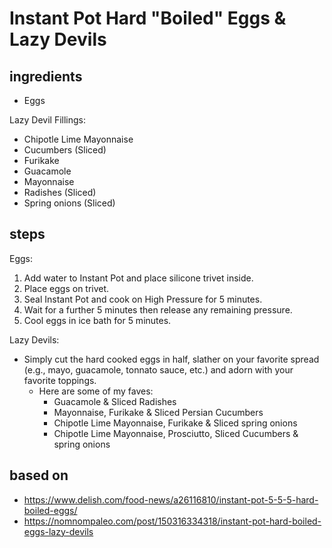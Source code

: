 # Instant Pot Hard "Boiled" Eggs & Lazy Devils

## ingredients

- Eggs

Lazy Devil Fillings:

- Chipotle Lime Mayonnaise
- Cucumbers (Sliced)
- Furikake
- Guacamole
- Mayonnaise
- Radishes (Sliced)
- Spring onions (Sliced)

## steps

Eggs:

1. Add water to Instant Pot and place silicone trivet inside.
2. Place eggs on trivet.
3. Seal Instant Pot and cook on High Pressure for 5 minutes.
4. Wait for a further 5 minutes then release any remaining pressure.
5. Cool eggs in ice bath for 5 minutes.

Lazy Devils:

- Simply cut the hard cooked eggs in half, slather on your favorite spread (e.g., mayo, guacamole, tonnato sauce, etc.) and adorn with your favorite toppings.
  - Here are some of my faves:
    - Guacamole & Sliced Radishes
    - Mayonnaise, Furikake & Sliced Persian Cucumbers
    - Chipotle Lime Mayonnaise, Furikake & Sliced spring onions
    - Chipotle Lime Mayonnaise, Prosciutto, Sliced Cucumbers & spring onions

## based on

- https://www.delish.com/food-news/a26116810/instant-pot-5-5-5-hard-boiled-eggs/
- https://nomnompaleo.com/post/150316334318/instant-pot-hard-boiled-eggs-lazy-devils
